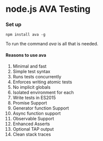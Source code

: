 # node.js AVA Testing

### Set up

    npm install ava -g

To run the command _ava_ is all that is needed.

#### Reasons to use ava

1. Minimal and fast
2. Simple test syntax
3. Runs tests concurrently
4. Enforces writing atomic tests
5. No implicit globals
6. Isolated environment for each
7. Write tests in ES2015
8. Promise Support
9. Generator function Support
10. Async function support
11. Observable Support
12. Enhanced Asserts
13. Optional TAP output
14. Clean stack traces
